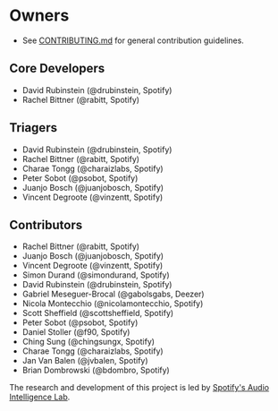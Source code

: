 # Owners

- See [CONTRIBUTING.md](CONTRIBUTING.md) for general contribution guidelines.

## Core Developers

- David Rubinstein (@drubinstein, Spotify)
- Rachel Bittner (@rabitt, Spotify)

## Triagers

- David Rubinstein (@drubinstein, Spotify)
- Rachel Bittner (@rabitt, Spotify)
- Charae Tongg (@charaizlabs, Spotify)
- Peter Sobot (@psobot, Spotify)
- Juanjo Bosch (@juanjobosch, Spotify)
- Vincent Degroote (@vinzentt, Spotify)

## Contributors

- Rachel Bittner (@rabitt, Spotify)
- Juanjo Bosch (@juanjobosch, Spotify)
- Vincent Degroote (@vinzentt, Spotify)
- Simon Durand (@simondurand, Spotify)
- David Rubinstein (@drubinstein, Spotify)
- Gabriel Meseguer-Brocal (@gabolsgabs, Deezer)
- Nicola Montecchio (@nicolamontecchio, Spotify)
- Scott Sheffield (@scottsheffield, Spotify)
- Peter Sobot (@psobot, Spotify)
- Daniel Stoller (@f90, Spotify)
- Ching Sung (@chingsungx, Spotify)
- Charae Tongg (@charaizlabs, Spotify)
- Jan Van Balen (@jvbalen, Spotify)
- Brian Dombrowski (@bdombro, Spotify)

The research and development of this project is led by [Spotify's Audio Intelligence Lab](https://research.atspotify.com/audio-intelligence/).